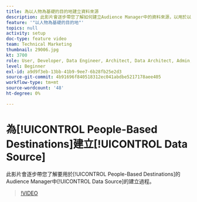 ```yaml
---
title: 為以人物為基礎的目的地建立資料來源
description: 此影片會逐步帶您了解如何建立Audience Manager中的資料來源，以用於以人物為基礎的目的地。
feature: '"以人物為基礎的目的地"'
topics: null
activity: setup
doc-type: feature video
team: Technical Marketing
thumbnail: 29006.jpg
kt: 3700
role: User, Developer, Data Engineer, Architect, Data Architect, Admin, Leader
level: Beginner
exl-id: a9d9f3eb-13bb-41b9-9ee7-6b28fb25e2d3
source-git-commit: 4b91696f840518312ec041abdbe5217178aee405
workflow-type: tm+mt
source-wordcount: '48'
ht-degree: 0%

---
```


# 為[!UICONTROL People-Based Destinations]建立[!UICONTROL Data Source]

此影片會逐步帶您了解要用於[!UICONTROL People-Based Destinations]的Audience Manager中[!UICONTROL Data Source]的建立過程。

>[!VIDEO](https://video.tv.adobe.com/v/29006/?quality=12)
